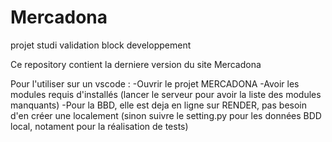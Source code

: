 # Mercadona
projet studi validation block developpement

Ce repository contient la derniere version du site Mercadona

Pour l'utiliser sur un vscode :
-Ouvrir le projet MERCADONA
-Avoir les modules requis d'installés (lancer le serveur pour avoir la liste des modules manquants)
-Pour la BBD, elle est deja en ligne sur RENDER, pas besoin d'en créer une localement (sinon suivre le setting.py pour les données BDD local, notament pour la réalisation de tests)
